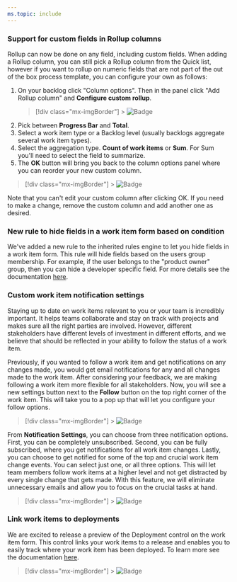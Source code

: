 ```yaml
---
ms.topic: include
---
```


### Support for custom fields in Rollup columns

Rollup can now be done on any field, including custom fields. When adding a Rollup column, you can still pick a Rollup column from the Quick list, however if you want to rollup on numeric fields that are not part of the out of the box process template, you can configure your own as follows:

1.  On your backlog click "Column options". Then in the panel click "Add Rollup column" and **Configure custom rollup**.
    > [!div class="mx-imgBorder"] > ![Badge](../../media/158_18.png)
2.  Pick between **Progress Bar** and **Total**.
3.  Select a work item type or a Backlog level (usually backlogs aggregate several work item types).
4.  Select the aggregation type. **Count of work items** or **Sum**. For Sum you'll need to select the field to summarize.
5.  The **OK** button will bring you back to the column options panel where you can reorder your new custom column.

> [!div class="mx-imgBorder"] > ![Badge](../../media/158_17.png)

Note that you can't edit your custom column after clicking OK. If you need to make a change, remove the custom column and add another one as desired.

### New rule to hide fields in a work item form based on condition

We've added a new rule to the inherited rules engine to let you hide fields in a work item form. This rule will hide fields based on the users group membership. For example, if the user belongs to the "product owner" group, then you can hide a developer specific field. For more details see the documentation [here](https://docs.microsoft.com/azure/devops/organizations/settings/work/custom-rules?view=azure-devops).

### Custom work item notification settings

Staying up to date on work items relevant to you or your team is incredibly important. It helps teams collaborate and stay on track with projects and makes sure all the right parties are involved. However, different stakeholders have different levels of investment in different efforts, and we believe that should be reflected in your ability to follow the status of a work item.

Previously, if you wanted to follow a work item and get notifications on any changes made, you would get email notifications for any and all changes made to the work item. After considering your feedback, we are making following a work item more flexible for all stakeholders. Now, you will see a new settings button next to the **Follow** button on the top right corner of the work item. This will take you to a pop up that will let you configure your follow options.

> [!div class="mx-imgBorder"] > ![Badge](../../media/158_04.png)

From **Notification Settings**, you can choose from three notification options. First, you can be completely unsubscribed. Second, you can be fully subscribed, where you get notifications for all work item changes. Lastly, you can choose to get notified for some of the top and crucial work item change events. You can select just one, or all three options. This will let team members follow work items at a higher level and not get distracted by every single change that gets made. With this feature, we will eliminate unnecessary emails and allow you to focus on the crucial tasks at hand.

> [!div class="mx-imgBorder"] > ![Badge](../../media/158_05.png)

### Link work items to deployments

We are excited to release a preview of the Deployment control on the work item form. This control links your work items to a release and enables you to easily track where your work item has been deployed. To learn more see the documentation [here](https://docs.microsoft.com/azure/devops/boards/work-items/work-item-deployments-control?view=azure-devops).

> [!div class="mx-imgBorder"] > ![Badge](../../media/158_14.png)
